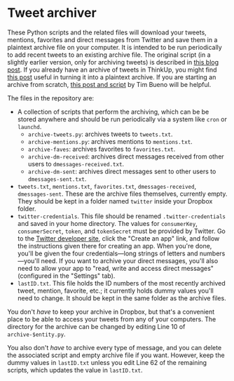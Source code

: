 # Tweet archiver #

These Python scripts and the related files will download your tweets, mentions, favorites and direct messages from Twitter and save them in a plaintext archive file on your computer. It is intended to be run periodically to add recent tweets to an existing archive file. The original script (in a slightly earlier version, only for archiving tweets) is described in [this blog post][1]. If you already have an archive of tweets in ThinkUp, you might find [this post][2] useful in turning it into a plaintext archive. If you are starting an archive from scratch, [this post and script][3] by Tim Bueno will be helpful.

The files in the repository are:

* A collection of scripts that perform the archiving, which can be be stored anywhere and should be run periodically via a system like `cron` or `launchd`.
	- `archive-tweets.py`: archives tweets to `tweets.txt`.
	- `archive-mentions.py`: archives mentions to `mentions.txt`.
	- `archive-faves`: archives favorites to `favorites.txt`.
	- `archive-dm-received`: archives direct messages received from other users to `dmessages-received.txt`.
	- `archive-dm-sent`: archives direct messages sent to other users to `dmessages-sent.txt`.
* `tweets.txt`, `mentions.txt`, `favorites.txt`, `dmessages-received`, `dmessages-sent`. These are the archive files themselves, currently empty. They should be kept in a folder named `twitter` inside your Dropbox folder.
* `twitter-credentials`. This file should be renamed `.twitter-credentials` and saved in your home directory. The values for `consumerKey`, `consumerSecret`, `token`, and `tokenSecret` must be provided by Twitter. Go to the [Twitter developer site][4], click the "Create an app" link, and follow the instructions given there for creating an app. When you're done, you'll be given the four credentials—long strings of letters and numbers—you'll need. If you want to archive your direct messages, you'll also need to allow your app to "read, write and access direct messages" (configured in the "Settings" tab).
* `lastID.txt`. This file holds the ID numbers of the most recently archived tweet, mention, favorite, etc.; it currently holds dummy values you'll need to change. It should be kept in the same folder as the archive files.

You don't *have* to keep your archive in Dropbox, but that's a convenient place to be able to access your tweets from any of your computers. The directory for the archive can be changed by editing Line 10 of `archive-$entity.py`.

You also don't *have* to archive every type of message, and you can delete the associated script and empty archive file if you want. However, keep the dummy values in `lastID.txt` unless you edit Line 62 of the remaining scripts, which updates the value in `lastID.txt`.


[1]: http://www.leancrew.com/all-this/2012/07/archiving-tweets-without-ifttt/
[2]: http://www.leancrew.com/all-this/2012/07/archiving-tweets/
[3]: http://www.timbueno.com/2012/07/07/rolling-my-own-automatic-tweet-archiver
[4]: https://dev.twitter.com/